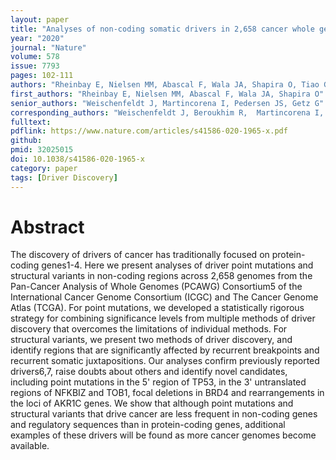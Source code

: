 ```yaml
---
layout: paper
title: "Analyses of non-coding somatic drivers in 2,658 cancer whole genomes"
year: "2020"
journal: "Nature"
volume: 578
issue: 7793
pages: 102-111
authors: "Rheinbay E, Nielsen MM, Abascal F, Wala JA, Shapira O, Tiao G, Hornshøj H, Hess JM, Juul RI, Lin Z, Feuerbach L, Sabarinathan R, Madsen T, Kim J, Mularoni L, Shuai S, Lanzós A, Herrmann C, Maruvka YE, Shen C, Amin SB, Bandopadhayay P, Bertl J, Boroevich KA, Busanovich J, Carlevaro-Fita J, Chakravarty D, Chan CWY, Craft D, Dhingra P, Diamanti K, Fonseca NA, Gonzalez-Perez A, Guo Q, Hamilton MP, Haradhvala NJ, Hong C, Isaev K, Johnson TA, Juul M, Kahles A, Kahraman A, Kim Y, Komorowski J, Kumar K, Kumar S, Lee D, Lehmann KV, Li Y, Liu EM, Lochovsky L, Park K, Pich O, Roberts ND, Saksena G, Schumacher SE, Sidiropoulos N, Sieverling L, Sinnott-Armstrong N, Stewart C, Tamborero D, Tubio JMC, Umer HM, Uusküla-Reimand L, Wadelius C, Wadi L, Yao X, Zhang CZ, Zhang J, Haber JE, Hobolth A, Imielinski M, Kellis M, Lawrence MS, von Mering C, Nakagawa H, Raphael BJ, Rubin MA, Sander C, Stein LD, Stuart JM, Tsunoda T, Wheeler DA, Johnson R, Reimand J, Gerstein M, Khurana E, Campbell PJ, López-Bigas N; PCAWG Drivers and Functional Interpretation Working Group; PCAWG Structural Variation Working Group, Weischenfeldt J, Beroukhim R, Martincorena I, Pedersen JS, Getz G; PCAWG Consortium"
first_authors: "Rheinbay E, Nielsen MM, Abascal F, Wala JA, Shapira O"
senior_authors: "Weischenfeldt J, Martincorena I, Pedersen JS, Getz G"
corresponding_authors: "Weischenfeldt J, Beroukhim R,  Martincorena I, Pedersen JS, Getz G"
fulltext:
pdflink: https://www.nature.com/articles/s41586-020-1965-x.pdf
github:
pmid: 32025015
doi: 10.1038/s41586-020-1965-x
category: paper
tags: [Driver Discovery]
---
```


# Abstract

The discovery of drivers of cancer has traditionally focused on protein-coding genes1-4. Here we present analyses of driver point mutations and structural variants in non-coding regions across 2,658 genomes from the Pan-Cancer Analysis of Whole Genomes (PCAWG) Consortium5 of the International Cancer Genome Consortium (ICGC) and The Cancer Genome Atlas (TCGA). For point mutations, we developed a statistically rigorous strategy for combining significance levels from multiple methods of driver discovery that overcomes the limitations of individual methods. For structural variants, we present two methods of driver discovery, and identify regions that are significantly affected by recurrent breakpoints and recurrent somatic juxtapositions. Our analyses confirm previously reported drivers6,7, raise doubts about others and identify novel candidates, including point mutations in the 5' region of TP53, in the 3' untranslated regions of NFKBIZ and TOB1, focal deletions in BRD4 and rearrangements in the loci of AKR1C genes. We show that although point mutations and structural variants that drive cancer are less frequent in non-coding genes and regulatory sequences than in protein-coding genes, additional examples of these drivers will be found as more cancer genomes become available.



